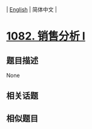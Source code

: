 
| [English](README_EN.md) | 简体中文 |

# [1082. 销售分析 I ](https://leetcode-cn.com/problems/sales-analysis-i/)

## 题目描述

None

## 相关话题



## 相似题目



